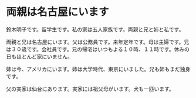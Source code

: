# 両親は名古屋にいます

鈴木明子です。留学生です。私の家は五人家族です。両親と兄と姉と私です。

両親と兄は名古屋にいます。父は公務員です。来年定年です。母は主婦です。兄は３０歳です。会社員です。兄の帰宅はいつもよる１０時、１１時です。休みの日もほとんど家にいません。

姉は今、アメリカにいます。姉は大学時代、東京にいました。兄も姉もまだ独身です。

父の実家は仙台にあります。実家には祖父母がいます。犬も一匹います。

